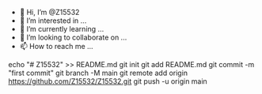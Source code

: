 - 👋 Hi, I’m @Z15532
- 👀 I’m interested in ...
- 🌱 I’m currently learning ...
- 💞️ I’m looking to collaborate on ...
- 📫 How to reach me ...

<!---
Z15532/Z15532 is a ✨ special ✨ repository because its `README.md` (this file) appears on your GitHub profile.
You can click the Preview link to take a look at your changes.
--->
echo "# Z15532" >> README.md
git init
git add README.md
git commit -m "first commit"
git branch -M main
git remote add origin https://github.com/Z15532/Z15532.git
git push -u origin main
